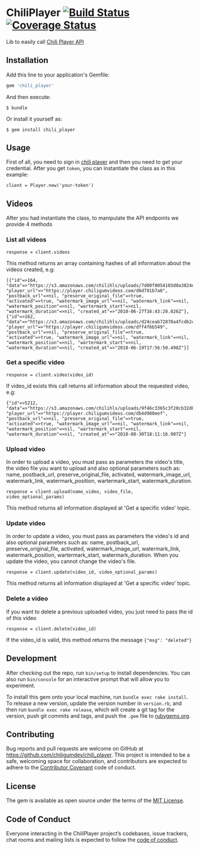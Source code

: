 # ChiliPlayer [![Build Status](https://travis-ci.org/chiligumdev/chili_player.svg?branch=master)](https://travis-ci.org/chiligumdev/chili_player) [![Coverage Status](https://coveralls.io/repos/github/chiligumdev/chili_player/badge.svg?branch=master)](https://coveralls.io/github/chiligumdev/chili_player?branch=master)

Lib to easily call [Chili Player API](https://player.chiligumvideos.com/)

## Installation

Add this line to your application's Gemfile:

```ruby
gem 'chili_player'
```

And then execute:

    $ bundle

Or install it yourself as:

    $ gem install chili_player

## Usage

First of all, you need to sign in [chili player](https://player.chiligumvideos.com/) and then you need to get your credential.
After you get `token`, you can instantiate the class as in this example:

    client = Player.new('your-token')

## Videos

After you had instantiate the class, to manipulate the API endpoints we provide 4 methods

### List all videos

    response = client.videos
    
This method returns an array containing hashes of all information about the videos created, e.g:

    [{"id"=>164, "data"=>"https://s3.amazonaws.com/chilihls/uploads/7d00f8054103d0a3824e59a3689743d69faf4d4b.mp4", "player_url"=>"https://player.chiligumvideos.com/d6d791b7a8", "postback_url"=>nil, "preserve_original_file"=>true, "activated"=>true, "watermark_image_url"=>nil, "watermark_link"=>nil, "watermark_position"=>nil, "wartermark_start"=>nil, "watermark_duration"=>nil, "created_at"=>"2018-06-27T16:43:28.026Z"}, {"id"=>162, "data"=>"https://s3.amazonaws.com/chilihls/uploads/d24ceab72878a4fcdb2c4b52b6d1ef0c67a2ed43.mp4", "player_url"=>"https://player.chiligumvideos.com/dff4f6b549", "postback_url"=>nil, "preserve_original_file"=>true, "activated"=>true, "watermark_image_url"=>nil, "watermark_link"=>nil, "watermark_position"=>nil, "wartermark_start"=>nil, "watermark_duration"=>nil, "created_at"=>"2018-06-19T17:56:50.498Z"}] 


### Get a specific video

    response = client.video(video_id)

If video_id exists this call returns all information about the requested video, e.g:

    {"id"=>5212, "data"=>"https://s3.amazonaws.com/chilihls/uploads/9f46c3365c3f20cb32d82dd795fdb664fa363d33.mp4", "player_url"=>"https://player.chiligumvideos.com/db4d980eef", "postback_url"=>nil, "preserve_original_file"=>true, "activated"=>true, "watermark_image_url"=>nil, "watermark_link"=>nil, "watermark_position"=>nil, "wartermark_start"=>nil, "watermark_duration"=>nil, "created_at"=>"2018-08-30T18:11:16.907Z"}

### Upload video
In order to upload a video, you must pass as parameters the video's title, the video file you want to upload and also optional parameters such as: name, postback_url, preserve_original_file, activated, watermark_image_url, watermark_link, watermark_position, wartermark_start, watermark_duration.

    response = client.upload(name_video, video_file, video_optional_params)

This method returns all information displayed at 'Get a specific video' topic.

### Update video
In order to update a video, you must pass as parameters the video's id and also optional parameters such as: name, postback_url, preserve_original_file, activated, watermark_image_url, watermark_link, watermark_position, wartermark_start, watermark_duration. When you update the video, you cannot change the video's file.

    response = client.update(video_id, video_optional_params)

This method returns all information displayed at 'Get a specific video' topic.

### Delete a video
If you want to delete a previous uploaded video, you just need to pass the id of this video

    response = client.delete(video_id)

If the video_id is valid, this method returns the message `{"msg": "deleted"}`

## Development

After checking out the repo, run `bin/setup` to install dependencies. You can also run `bin/console` for an interactive prompt that will allow you to experiment.

To install this gem onto your local machine, run `bundle exec rake install`. To release a new version, update the version number in `version.rb`, and then run `bundle exec rake release`, which will create a git tag for the version, push git commits and tags, and push the `.gem` file to [rubygems.org](https://rubygems.org).

## Contributing

Bug reports and pull requests are welcome on GitHub at https://github.com/chiligumdev/chili_player. This project is intended to be a safe, welcoming space for collaboration, and contributors are expected to adhere to the [Contributor Covenant](http://contributor-covenant.org) code of conduct.

## License

The gem is available as open source under the terms of the [MIT License](https://opensource.org/licenses/MIT).

## Code of Conduct

Everyone interacting in the ChiliPlayer project’s codebases, issue trackers, chat rooms and mailing lists is expected to follow the [code of conduct](https://github.com/[USERNAME]/chili_player/blob/master/CODE_OF_CONDUCT.md).
